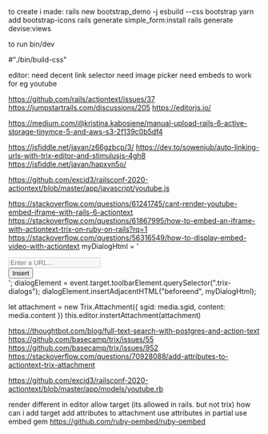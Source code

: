 to create i made:
rails new bootstrap_demo -j esbuild --css bootstrap
yarn add bootstrap-icons
rails generate simple_form:install
rails generate devise:views


to run
bin/dev


#"./bin/build-css"


editor:
need decent link selector
need image picker
need embeds to work for eg youtube

https://github.com/rails/actiontext/issues/37
https://jumpstartrails.com/discussions/205
https://editorjs.io/

https://medium.com/@kristina.kabosiene/manual-upload-rails-6-active-storage-tinymce-5-and-aws-s3-2f139c0b5df4

https://jsfiddle.net/javan/z66gzbcp/3/
https://dev.to/sowenjub/auto-linking-urls-with-trix-editor-and-stimulusjs-4gh8
https://jsfiddle.net/javan/hapxyn5o/

https://github.com/excid3/railsconf-2020-actiontext/blob/master/app/javascript/youtube.js

https://stackoverflow.com/questions/61241745/cant-render-youtube-embed-iframe-with-rails-6-actiontext
https://stackoverflow.com/questions/61867995/how-to-embed-an-iframe-with-actiontext-trix-on-ruby-on-rails?rq=1
https://stackoverflow.com/questions/56316549/how-to-display-embed-video-with-actiontext
myDialogHtml =
    '<div class="trix-dialog trix-dialog--link" data-trix-dialog="myDialog" data-trix-dialog-attribute="src">
        <div class="dialog-content">
           <div class="trix-dialog__link-fields">
            <input type="url" name="src" class="trix-input trix-input--dialog" placeholder="Enter a URL…" required="" data-trix-input="" disabled="disabled">
            <div class="trix-button-group">
              <input type="button" class="trix-button trix-button--dialog" value="Insert" data-trix-method="makeAttachment">
            </div>
          </div>
        </div>
      </div>';
  dialogElement = event.target.toolbarElement.querySelector(".trix-dialogs");
  dialogElement.insertAdjacentHTML("beforeend", myDialogHtml);




  let attachment = new Trix.Attachment({
    sgid: media.sgid,
    content: media.content
    })
  this.editor.instertAttachment(attachment)

https://thoughtbot.com/blog/full-text-search-with-postgres-and-action-text
https://github.com/basecamp/trix/issues/55
https://github.com/basecamp/trix/issues/952
https://stackoverflow.com/questions/70928088/add-attributes-to-actiontext-trix-attachment

https://github.com/excid3/railsconf-2020-actiontext/blob/master/app/models/youtube.rb


render different in editor
allow target (its allowed in rails.  but not trix)
how can i add target
add attributes to attachment
use attributes in partial
use embed gem https://github.com/ruby-oembed/ruby-oembed

